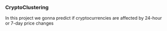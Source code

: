 ### CryptoClustering
In this project we gonna predict if cryptocurrencies are affected by 24-hour or 7-day price changes
